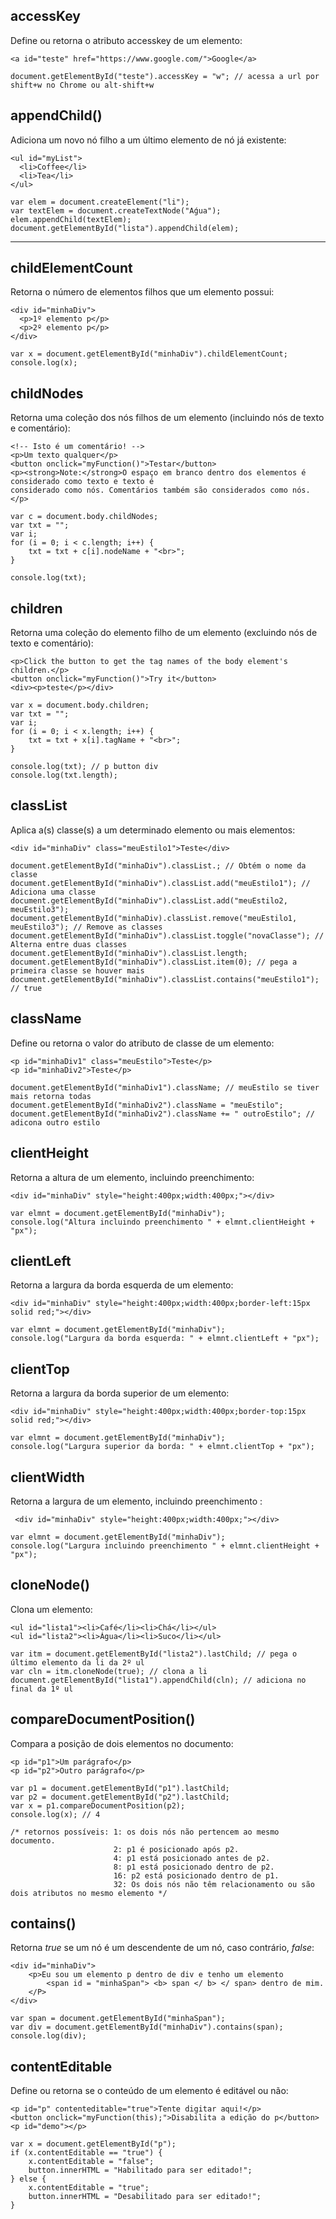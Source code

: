 ## accessKey
Define ou retorna o atributo accesskey de um elemento:

    <a id="teste" href="https://www.google.com/">Google</a>
    
    document.getElementById("teste").accessKey = "w"; // acessa a url por shift+w no Chrome ou alt-shift+w
    
## appendChild()
Adiciona um novo nó filho a um último elemento de nó já existente:

    <ul id="myList">
      <li>Coffee</li>
      <li>Tea</li>
    </ul>
    
    var elem = document.createElement("li");
    var textElem = document.createTextNode("Aǵua");
    elem.appendChild(textElem);
    document.getElementById("lista").appendChild(elem);   
    
---

## childElementCount
Retorna o número de elementos filhos que um elemento possui:

    <div id="minhaDiv">
      <p>1º elemento p</p>
      <p>2º elemento p</p>
    </div>
    
    var x = document.getElementById("minhaDiv").childElementCount;
    console.log(x);
    
## childNodes 
Retorna uma coleção dos nós filhos de um elemento (incluindo nós de texto e comentário):

    <!-- Isto é um comentário! -->
    <p>Um texto qualquer</p>
    <button onclick="myFunction()">Testar</button>
    <p><strong>Note:</strong>O espaço em branco dentro dos elementos é considerado como texto e texto é 
    considerado como nós. Comentários também são considerados como nós.</p>
    
    var c = document.body.childNodes;
    var txt = "";
    var i;
    for (i = 0; i < c.length; i++) {
        txt = txt + c[i].nodeName + "<br>";
    }

    console.log(txt);
    
## children
Retorna uma coleção do elemento filho de um elemento (excluindo nós de texto e comentário):

    <p>Click the button to get the tag names of the body element's children.</p>
    <button onclick="myFunction()">Try it</button>
    <div><p>teste</p></div>
    
    var x = document.body.children;
    var txt = "";
    var i;
    for (i = 0; i < x.length; i++) {
        txt = txt + x[i].tagName + "<br>";
    }

    console.log(txt); // p button div
    console.log(txt.length);
    
## classList
Aplica a(s) classe(s) a um determinado elemento ou mais elementos:

    <div id="minhaDiv" class="meuEstilo1">Teste</div>
    
    document.getElementById("minhaDiv").classList.; // Obtém o nome da classe
    document.getElementById("minhaDiv").classList.add("meuEstilo1"); // Adiciona uma classe
    document.getElementById("minhaDiv").classList.add("meuEstilo2, meuEstilo3"); 
    document.getElementById("minhaDiv).classList.remove("meuEstilo1, meuEstilo3"); // Remove as classes
    document.getElementById("minhaDiv").classList.toggle("novaClasse"); // Alterna entre duas classes
    document.getElementById("minhaDiv").classList.length;
    document.getElementById("minhaDiv").classList.item(0); // pega a primeira classe se houver mais
    document.getElementById("minhaDiv").classList.contains("meuEstilo1"); // true
    
## className
Define ou retorna o valor do atributo de classe de um elemento:

    <p id="minhaDiv1" class="meuEstilo">Teste</p>
    <p id="minhaDiv2">Teste</p>

    document.getElementById("minhaDiv1").className; // meuEstilo se tiver mais retorna todas
    document.getElementById("minhaDiv2").className = "meuEstilo";
    document.getElementById("minhaDiv2").className += " outroEstilo"; // adicona outro estilo
    
## clientHeight
Retorna a altura de um elemento, incluindo preenchimento:

    <div id="minhaDiv" style="height:400px;width:400px;"></div>

    var elmnt = document.getElementById("minhaDiv");
    console.log("Altura incluindo preenchimento " + elmnt.clientHeight + "px");
    
## clientLeft
Retorna a largura da borda esquerda de um elemento:

    <div id="minhaDiv" style="height:400px;width:400px;border-left:15px solid red;"></div>

    var elmnt = document.getElementById("minhaDiv");
    console.log("Largura da borda esquerda: " + elmnt.clientLeft + "px");
    
## clientTop
Retorna a largura da borda superior de um elemento:
    
    <div id="minhaDiv" style="height:400px;width:400px;border-top:15px solid red;"></div>

    var elmnt = document.getElementById("minhaDiv");
    console.log("Largura superior da borda: " + elmnt.clientTop + "px");
    
## clientWidth
Retorna a largura de um elemento, incluindo preenchimento :

     <div id="minhaDiv" style="height:400px;width:400px;"></div>

    var elmnt = document.getElementById("minhaDiv");
    console.log("Largura incluindo preenchimento " + elmnt.clientHeight + "px");
    
## cloneNode()
Clona um elemento:
    
    <ul id="lista1"><li>Café</li><li>Chá</li></ul>
    <ul id="lista2"><li>Água</li><li>Suco</li></ul>
    
    var itm = document.getElementById("lista2").lastChild; // pega o último elemento da li da 2º ul
    var cln = itm.cloneNode(true); // clona a li
    document.getElementById("lista1").appendChild(cln); // adiciona no final da 1º ul
    
## compareDocumentPosition()
Compara a posição de dois elementos no documento:

    <p id="p1">Um parágrafo</p>
    <p id="p2">Outro parágrafo</p>
    
    var p1 = document.getElementById("p1").lastChild;
    var p2 = document.getElementById("p2").lastChild;
    var x = p1.compareDocumentPosition(p2);
    console.log(x); // 4
    
    /* retornos possíveis: 1: os dois nós não pertencem ao mesmo documento.
                           2: p1 é posicionado após p2.
                           4: p1 está posicionado antes de p2.
                           8: p1 está posicionado dentro de p2.
                           16: p2 está posicionado dentro de p1.
                           32: Os dois nós não têm relacionamento ou são dois atributos no mesmo elemento */
                            
## contains() 
Retorna *true* se um nó é um descendente de um nó, caso contrário, *false*:

    <div id="minhaDiv">
        <p>Eu sou um elemento p dentro de div e tenho um elemento
            <span id = "minhaSpan"> <b> span </ b> </ span> dentro de mim.
        </P>
    </div>
    
    var span = document.getElementById("minhaSpan");
    var div = document.getElementById("minhaDiv").contains(span);
    console.log(div);

## contentEditable
Define ou retorna se o conteúdo de um elemento é editável ou não:

    <p id="p" contenteditable="true">Tente digitar aqui!</p>
    <button onclick="myFunction(this);">Disabilita a edição do p</button>
    <p id="demo"></p>
    
    var x = document.getElementById("p");
    if (x.contentEditable == "true") {
        x.contentEditable = "false";
        button.innerHTML = "Habilitado para ser editado!";
    } else {
        x.contentEditable = "true";
        button.innerHTML = "Desabilitado para ser editado!";
    }
